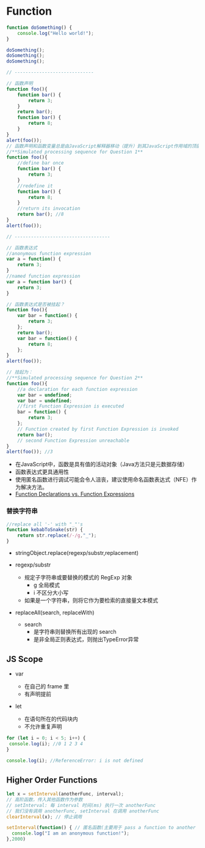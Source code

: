 # Function

```javascript
function doSomething() {
    console.log("Hello world!");
}

doSomething();
doSomething();
doSomething();

// -----------------------------

// 函数声明
function foo(){
    function bar() {
        return 3;
    }
    return bar();
    function bar() {
        return 8;
    }
}
alert(foo());
// 函数声明和函数变量总是由JavaScript解释器移动（提升）到其JavaScript作用域的顶部”，即：
//**Simulated processing sequence for Question 1**
function foo(){
    //define bar once
    function bar() {
        return 3;
    }
    //redefine it
    function bar() {
        return 8;
    }
    //return its invocation
    return bar(); //8
}
alert(foo());

// -----------------------------------

// 函数表达式
//anonymous function expression
var a = function() {
    return 3;
}
//named function expression
var a = function bar() {
    return 3;
}

// 函数表达式是否被挂起？
function foo(){
    var bar = function() {
        return 3;
    };
    return bar();
    var bar = function() {
        return 8;
    };
}
alert(foo());

// 挂起为：
//**Simulated processing sequence for Question 2**
function foo(){
    //a declaration for each function expression
    var bar = undefined;
    var bar = undefined;
    //first Function Expression is executed
    bar = function() {
        return 3;
    };
    // Function created by first Function Expression is invoked
    return bar();
    // second Function Expression unreachable
}
alert(foo()); //3
```
- 在JavaScript中，函数是具有值的活动对象（Java方法只是元数据存储）
- 函数表达式更具通用性
- 使用匿名函数进行调试可能会令人沮丧，建议使用命名函数表达式（NFE）作为解决方法。
- [Function Declarations vs. Function Expressions](https://javascriptweblog.wordpress.com/2010/07/06/function-declarations-vs-function-expressions/)

### 替换字符串
```javascript 1.8
//replace all '-' with "_"'s
function kebabToSnake(str) {
    return str.replace(/-/g,"_");
}
```
- stringObject.replace(regexp/substr,replacement)
- regexp/substr	
  - 规定子字符串或要替换的模式的 RegExp 对象
    - g 全局模式
    - i 不区分大小写
  - 如果是一个字符串，则将它作为要检索的直接量文本模式
  
- replaceAll(search, replaceWith)
  - search
    - 是字符串则替换所有出现的 search
    - 是非全局正则表达式，则抛出TypeError异常

## JS Scope

- var 
  - 在自己的 frame 里 
  - 有声明提前
  
- let
  - 在语句所在的代码块内
  - 不允许重复声明

 
 ```javascript 1.8
for (let i = 0; i < 5; i++) {
  console.log(i); //0 1 2 3 4 
}
      
console.log(i); //ReferenceError: i is not defined
```

## Higher Order Functions
```javascript 1.8
let x = setInterval(anotherFunc, interval);
// 高阶函数，传入其他函数作为参数
// setInterval: 每 interval 时间(ms) 执行一次 anotherFunc
// 我们没有调用 anotherFunc, setInterval 在调用 anotherFunc
clearInterval(x); // 停止调用

setInterval(function() { // 匿名函数(主要用于 pass a function to another function)
  console.log("I am an anonymous function!");
},2000)
```